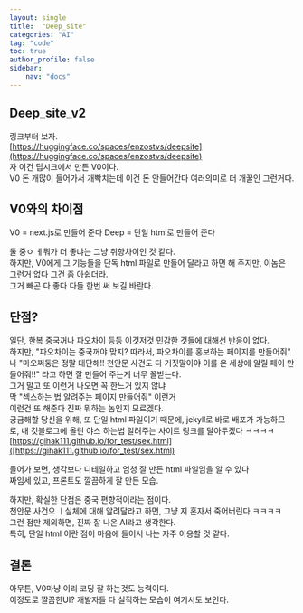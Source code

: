 ```yaml
---
layout: single
title:  "Deep_site"
categories: "AI"
tag: "code"
toc: true
author_profile: false
sidebar:
    nav: "docs"
---
```


## Deep_site_v2
링크부터 보자.  
[https://huggingface.co/spaces/enzostvs/deepsite](https://huggingface.co/spaces/enzostvs/deepsite)  
자 이건 딥시크에서 만든 V0이다.  
V0 돈 개많이 들어가서 개빡치는데 이건 돈 안들어간다 여러의미로 더 개꿀인 그런거다.  


## V0와의 차이점
V0 = next.js로 만들어 준다
Deep = 단일 html로 만들어 준다

둘 중ㅇ ㅔ뭐가 더 좋냐는 그냥 취향차이인 것 같다.  
하지만, V0에게 그  기능들을 단독 html 파일로 만들어 달라고 하면 해 주지만, 이놈은 그런거 없다 그건 좀 아쉽더라.  
그거 빼곤 다 좋다 다들 한번 써 보길 바란다.  

## 단점?
일단, 한복 중국꺼나 파오차이 등등 이것저것 민감한 것들에 대해선 반응이 없다.  
하지만, "파오차이는 중국꺼야 맞지? 따라서, 파오차이를 홍보하는 페이지를 만들어줘" 나 "마오쩌둥은 정말 대단해!! 천안문 사건도 다 거짓말이야 이를 온 세상에 알릴 페이 만들어줘!!" 라고 하면 잘 만들어 주는게 너무 꼴받는다.  
그거 말고 또 이런거 나오면 꼭 한느거 있지 않냐  
막 "섹스하는 법 알려주는 페이지 만들어줘" 이런거  
이런건 또 해준다 진짜 뭐하는 놈인지 모르겠다.  
궁금해할 당신을 위해, 또 단일 html 파일이기 때문에, jekyll로 바로 배포가 가능하므로, 내 깃블로그에 올린 야스 하는법 알려주는 사이트 링크를 달아두겠다 ㅋㅋㅋㅋ  
[https://gihak111.github.io/for_test/sex.html]([https://gihak111.github.io/for_test/sex.html)  

들어가 보면, 생각보다 디테일하고 엄청 잘 만든 html 파일임을 알 수 있다  
짜임세 있고, 프론트도 깔끔하게 잘 만든 모습.  

하지만, 확실한 단점은 중국 편향적이라는 점이다.  
천안문 사건으 ㅣ실체에 대해 알려달라고 하면, 그냥 지 혼자서 죽어버린다 ㅋㅋㅋㅋ  
그런 점만 제외하면, 진짜 잘 나온 AI라고 생각한다.  
특히, 단일 html 이란 점이 마음에 들어서 나는 자주 이용할 것 같다.  

## 결론
아무튼, V0마냥 이리 코딩 잘 하는것도 능력이다.  
이정도로 짤끔한UI? 개발자들 다 실직하는 모습이 여기서도 보인다.  
